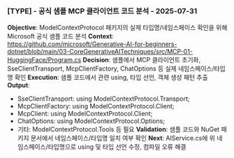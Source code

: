 ### [TYPE] - 공식 샘플 MCP 클라이언트 코드 분석 - 2025-07-31
**Objective**: ModelContextProtocol 패키지의 실제 타입명/네임스페이스 확인을 위해 Microsoft 공식 샘플 코드 분석
**Context**: https://github.com/microsoft/Generative-AI-for-beginners-dotnet/blob/main/03-CoreGenerativeAITechniques/src/MCP-01-HuggingFace/Program.cs
**Decision**: 샘플에서 MCP 클라이언트 초기화, SseClientTransport, McpClientFactory, ChatOptions 등 실제 네임스페이스/타입명 확인
**Execution**: 샘플 코드에서 관련 using, 타입 선언, 객체 생성 패턴 추출
**Output**:
- SseClientTransport: using ModelContextProtocol.Transport;
- McpClientFactory: using ModelContextProtocol.Client;
- McpClient: using ModelContextProtocol.Client;
- ChatOptions: using ModelContextProtocol.Options;
- 기타: ModelContextProtocol.Tools 등 필요
**Validation**: 샘플 코드와 NuGet 패키지 문서에서 네임스페이스/타입명 일치 여부 확인
**Next**: AIService.cs에 위 네임스페이스/타입명으로 using 및 타입 선언 수정, 컴파일 오류 해결
